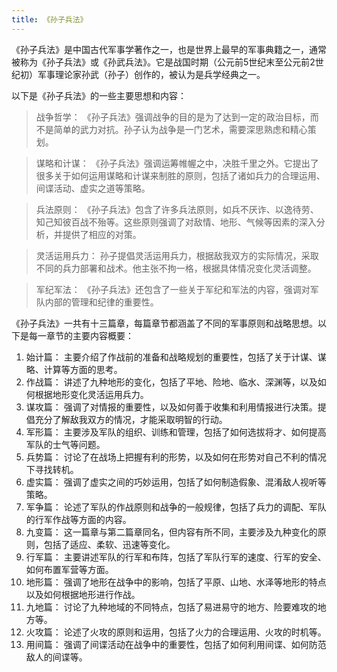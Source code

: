 ```yaml
---
title: 《孙子兵法》
---
```


《孙子兵法》是中国古代军事学著作之一，也是世界上最早的军事典籍之一，通常被称为《孙子兵法》或《孙武兵法》。它是战国时期（公元前5世纪末至公元前2世纪初）军事理论家孙武（孙子）创作的，被认为是兵学经典之一。

以下是《孙子兵法》的一些主要思想和内容：

> 战争哲学： 《孙子兵法》强调战争的目的是为了达到一定的政治目标，而不是简单的武力对抗。孙子认为战争是一门艺术，需要深思熟虑和精心策划。

> 谋略和计谋： 《孙子兵法》强调运筹帷幄之中，决胜千里之外。它提出了很多关于如何运用谋略和计谋来制胜的原则，包括了诸如兵力的合理运用、间谍活动、虚实之道等策略。

> 兵法原则： 《孙子兵法》包含了许多兵法原则，如兵不厌诈、以逸待劳、知己知彼百战不殆等。这些原则强调了对敌情、地形、气候等因素的深入分析，并提供了相应的对策。

> 灵活运用兵力： 孙子提倡灵活运用兵力，根据敌我双方的实际情况，采取不同的兵力部署和战术。他主张不拘一格，根据具体情况变化灵活调整。

> 军纪军法： 《孙子兵法》还包含了一些关于军纪和军法的内容，强调对军队内部的管理和纪律的重要性。

《孙子兵法》一共有十三篇章，每篇章节都涵盖了不同的军事原则和战略思想。以下是每一章节的主要内容概要：

1. 始计篇： 主要介绍了作战前的准备和战略规划的重要性，包括了关于计谋、谋略、计算等方面的思考。
1. 作战篇： 讲述了九种地形的变化，包括了平地、险地、临水、深渊等，以及如何根据地形变化灵活运用兵力。
1. 谋攻篇： 强调了对情报的重要性，以及如何善于收集和利用情报进行决策。提倡充分了解敌我双方的情况，才能采取明智的行动。
1. 军形篇： 主要涉及军队的组织、训练和管理，包括了如何选拔将才、如何提高军队的士气等问题。
1. 兵势篇： 讨论了在战场上把握有利的形势，以及如何在形势对自己不利的情况下寻找转机。
1. 虚实篇： 强调了虚实之间的巧妙运用，包括了如何制造假象、混淆敌人视听等策略。
1. 军争篇： 论述了军队的作战原则和战争的一般规律，包括了兵力的调配、军队的行军作战等方面的内容。
1. 九变篇： 这一篇章与第二篇章同名，但内容有所不同，主要涉及九种变化的原则，包括了适应、柔软、迅速等变化。
1. 行军篇： 主要讲述军队的行军和布阵，包括了军队行军的速度、行军的安全、如何布置军营等方面。
1. 地形篇： 强调了地形在战争中的影响，包括了平原、山地、水泽等地形的特点以及如何根据地形进行作战。
1. 九地篇： 讨论了九种地域的不同特点，包括了易进易守的地方、险要难攻的地方等。
1. 火攻篇： 论述了火攻的原则和运用，包括了火力的合理运用、火攻的时机等。
1. 用间篇： 强调了间谍活动在战争中的重要性，包括了如何利用间谍、如何防范敌人的间谍等。

